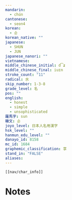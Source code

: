 ```yaml
---
mandarin:
  - chún
cantonese:
  - seon4
korean:
  - 순
korean_native: ""
japanese:
  - SHUN
  - JUN
japanese_nanori: ""
vietnamese:
middle_chinese_initial: d͡ʑ
middle_chinese_final: iuɪn
stroke_count: "11"
radical: 水
skip_number: 1-3-8
grade_level: 名
pos: ""
english:
  - honest
  - simple
  - unsophisticated
羅馬字: sun
韓文: 순
joyo_level: 日本人名用漢字
hsk_level: ""
hanmun_edu_level: ""
danayo_id: 8158
mc_id: 1684
graphemic_classification: 享
stand_in: "FALSE"
aliases:
---
```

```meta-bind-embed
[[nav/char_info]]
```

# Notes
